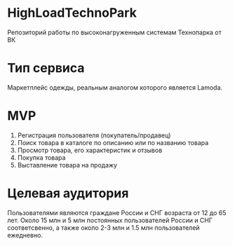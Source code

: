 # HighLoadTechnoPark
Репозиторий работы по высоконагруженным системам Технопарка от ВК

# Тип сервиса
Маркетплейс одежды, реальным аналогом которого является Lamoda.
# MVP
1) Регистрация пользователя (покупатель/продавец)
2) Поиск товара в каталоге по описанию или по названию товара
3) Просмотр товара, его  характеристик и отзывов
4) Покупка товара
5) Выставление товара на продажу
# Целевая аудитория
Пользователями являются граждане России и СНГ возраста от 12 до 65 лет. Около 15 млн и 5 млн постоянных пользователей России и СНГ соответсвенно, а также около 2-3 млн и 1.5 млн пользователей ежедневно.
